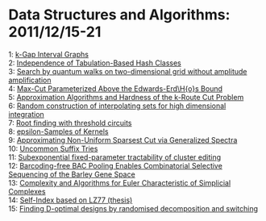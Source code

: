 # Data Structures and Algorithms: 2011/12/15-21  
1: [k-Gap Interval Graphs](https://doi.org/10.48550/arXiv.1112.3244)  
2: [Independence of Tabulation-Based Hash Classes](https://doi.org/10.48550/arXiv.1112.3323)  
3: [Search by quantum walks on two-dimensional grid without amplitude  amplification](https://doi.org/10.48550/arXiv.1112.3337)  
4: [Max-Cut Parameterized Above the Edwards-Erd\H{o}s Bound](https://doi.org/10.48550/arXiv.1112.3506)  
5: [Approximation Algorithms and Hardness of the k-Route Cut Problem](https://doi.org/10.48550/arXiv.1112.3611)  
6: [Random construction of interpolating sets for high dimensional  integration](https://doi.org/10.48550/arXiv.1112.3692)  
7: [Root finding with threshold circuits](https://doi.org/10.48550/arXiv.1112.3925)  
8: [epsilon-Samples of Kernels](https://doi.org/10.48550/arXiv.1112.4105)  
9: [Approximating Non-Uniform Sparsest Cut via Generalized Spectra](https://doi.org/10.48550/arXiv.1112.4109)  
10: [Uncommon Suffix Tries](https://doi.org/10.48550/arXiv.1112.4131)  
11: [Subexponential fixed-parameter tractability of cluster editing](https://doi.org/10.48550/arXiv.1112.4419)  
12: [Barcoding-free BAC Pooling Enables Combinatorial Selective Sequencing of  the Barley Gene Space](https://doi.org/10.48550/arXiv.1112.4438)  
13: [Complexity and Algorithms for Euler Characteristic of Simplicial  Complexes](https://doi.org/10.48550/arXiv.1112.4523)  
14: [Self-Index based on LZ77 (thesis)](https://doi.org/10.48550/arXiv.1112.4578)  
15: [Finding D-optimal designs by randomised decomposition and switching](https://doi.org/10.48550/arXiv.1112.4671)  